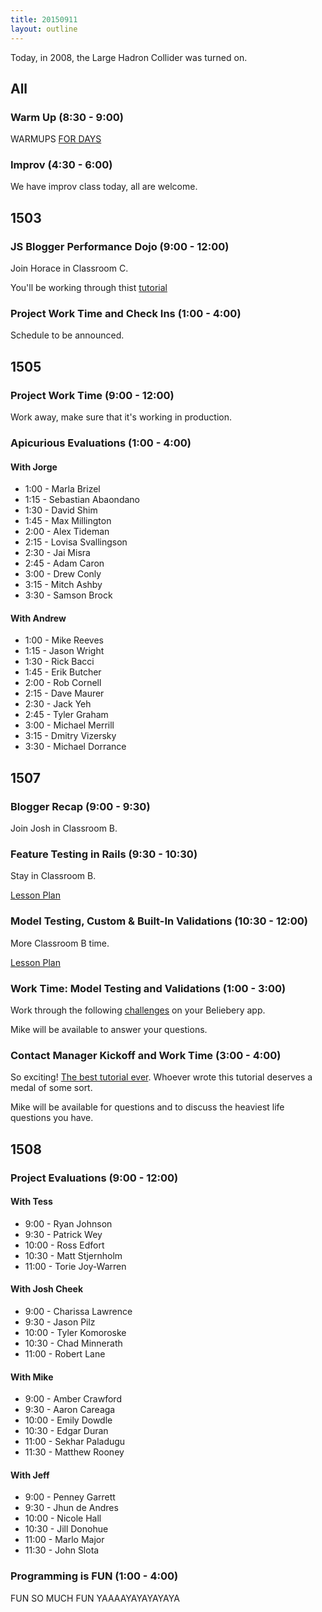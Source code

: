 ```yaml
---
title: 20150911
layout: outline
---
```


Today, in 2008, the Large Hadron Collider was turned on.

## All

### Warm Up (8:30 - 9:00)

WARMUPS [FOR DAYS](https://thewarmup.herokuapp.com/)

### Improv (4:30 - 6:00)

We have improv class today, all are welcome.


## 1503

### JS Blogger Performance Dojo (9:00 - 12:00)

Join Horace in Classroom C.

You'll be working through thist [tutorial](https://github.com/turingschool/lesson_plans/blob/master/ruby_04-apis_and_scalability/blogger_performance_workshop.markdown)

### Project Work Time and Check Ins (1:00 - 4:00)

Schedule to be announced.


## 1505

### Project Work Time (9:00 - 12:00)

Work away, make sure that it's working in production.

### Apicurious Evaluations (1:00 - 4:00)

#### With Jorge

* 1:00 - Marla Brizel
* 1:15 - Sebastian Abaondano
* 1:30 - David Shim
* 1:45 - Max Millington
* 2:00 - Alex Tideman
* 2:15 - Lovisa Svallingson
* 2:30 - Jai Misra
* 2:45 - Adam Caron
* 3:00 - Drew Conly
* 3:15 - Mitch Ashby
* 3:30 - Samson Brock

#### With Andrew

* 1:00 - Mike Reeves
* 1:15 - Jason Wright
* 1:30 - Rick Bacci
* 1:45 - Erik Butcher
* 2:00 - Rob Cornell
* 2:15 - Dave Maurer
* 2:30 - Jack Yeh
* 2:45 - Tyler Graham
* 3:00 - Michael Merrill
* 3:15 - Dmitry Vizersky
* 3:30 - Michael Dorrance


## 1507

### Blogger Recap (9:00 - 9:30)

Join Josh in Classroom B.

### Feature Testing in Rails (9:30 - 10:30)

Stay in Classroom B.

[Lesson Plan](https://github.com/turingschool/lesson_plans/blob/master/ruby_02-web_applications_with_ruby/feature_testing_rails_minitest_rspec.markdown)

### Model Testing, Custom & Built-In Validations (10:30 - 12:00)

More Classroom B time.

[Lesson Plan](https://github.com/turingschool/lesson_plans/blob/master/ruby_02-web_applications_with_ruby/model_testing_in_rails.markdown)

### Work Time: Model Testing and Validations (1:00 - 3:00)

Work through the following [challenges](https://github.com/turingschool/challenges/blob/master/model_testing_rails.markdown) on your Beliebery app.

Mike will be available to answer your questions.

### Contact Manager Kickoff and Work Time (3:00 - 4:00)

So exciting! [The best tutorial ever](http://tutorials.jumpstartlab.com/projects/contact_manager.html). Whoever wrote this tutorial
deserves a medal of some sort.

Mike will be available for questions and to discuss the heaviest life questions you have.

## 1508

### Project Evaluations (9:00 - 12:00)

#### With Tess

* 9:00 - Ryan Johnson
* 9:30 - Patrick Wey
* 10:00 - Ross Edfort
* 10:30 - Matt Stjernholm
* 11:00 - Torie Joy-Warren

#### With Josh Cheek

* 9:00 - Charissa Lawrence
* 9:30 - Jason Pilz
* 10:00 - Tyler Komoroske
* 10:30 - Chad Minnerath
* 11:00 - Robert Lane

#### With Mike

* 9:00 - Amber Crawford
* 9:30 - Aaron Careaga
* 10:00 - Emily Dowdle
* 10:30 - Edgar Duran
* 11:00 - Sekhar Paladugu
* 11:30 - Matthew Rooney

#### With Jeff

* 9:00 - Penney Garrett
* 9:30 - Jhun de Andres
* 10:00 - Nicole Hall
* 10:30 - Jill Donohue
* 11:00 - Marlo Major
* 11:30 - John Slota

### Programming is FUN (1:00 - 4:00)

FUN SO MUCH FUN YAAAAYAYAYAYAYA
